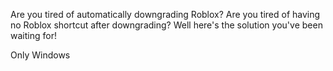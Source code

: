 Are you tired of automatically downgrading Roblox? Are you tired of having no Roblox shortcut after downgrading? Well here's the solution you've been waiting for!


Only Windows

